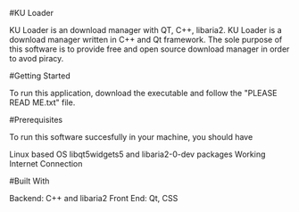 #KU Loader

KU Loader is an download manager with QT, C++, libaria2. KU Loader is a download manager written in C++ and Qt framework. The sole purpose of this software is to provide free and open source download manager in order to avod piracy.

#Getting Started

To run this application, download the executable and follow the "PLEASE READ ME.txt" file.

#Prerequisites

To run this software succesfully in your machine, you should have

Linux based OS
libqt5widgets5 and libaria2-0-dev packages
Working Internet Connection


#Built With

Backend: C++ and libaria2
Front End: Qt, CSS
